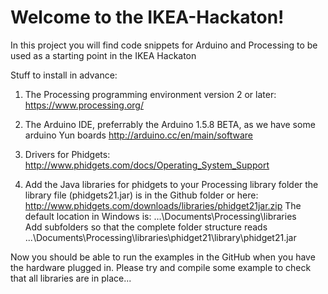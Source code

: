 Welcome to the IKEA-Hackaton!
=============

In this project you will find code snippets for Arduino and Processing to be used as a starting point in the IKEA Hackaton

Stuff to install in advance:
1. The Processing programming environment version 2 or later:
https://www.processing.org/

2. The Arduino IDE, preferrably the Arduino 1.5.8 BETA, as we have some arduino Yun boards 
http://arduino.cc/en/main/software

3. Drivers for Phidgets:
http://www.phidgets.com/docs/Operating_System_Support

4. Add the Java libraries for phidgets to your Processing library folder
the library file (phidgets21.jar) is in the Github folder or here: 
http://www.phidgets.com/downloads/libraries/phidget21jar.zip
The default location in Windows is: ...\Documents\Processing\libraries\
Add subfolders so that the complete folder structure reads ...\Documents\Processing\libraries\phidget21\library\phidget21.jar

Now you should be able to run the examples in the GitHub when you have the hardware plugged in. 
Please try and compile some example to check that all libraries are in place...

